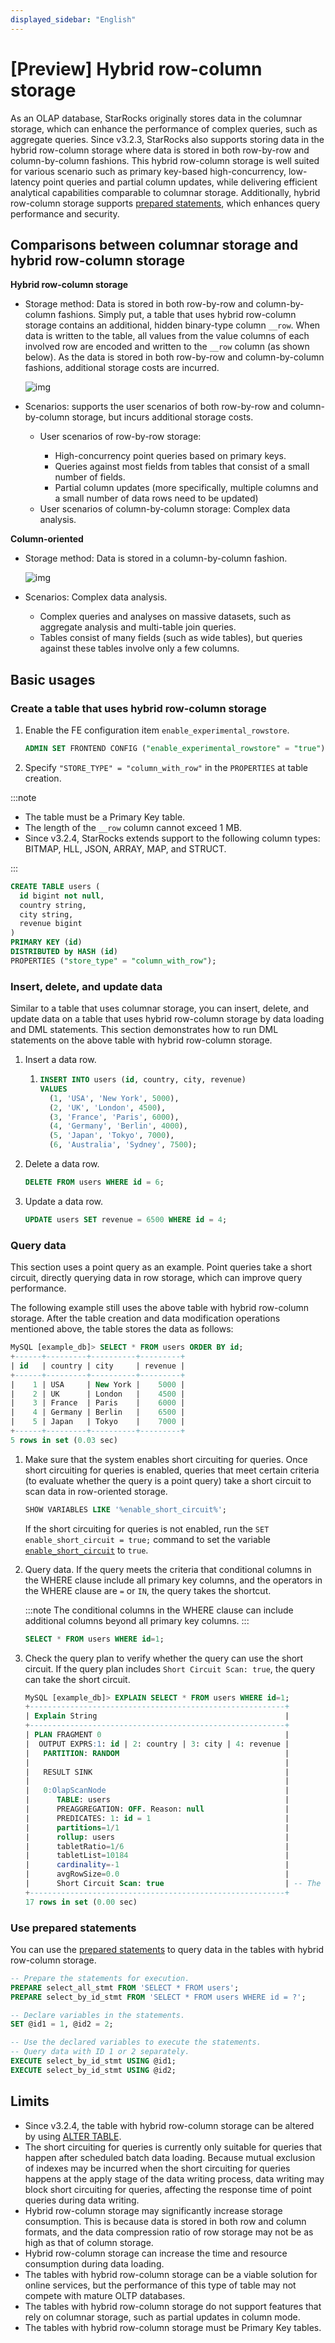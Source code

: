 ```yaml
---
displayed_sidebar: "English"
---
```


# [Preview] Hybrid row-column storage

As an OLAP database, StarRocks originally stores data in the columnar storage, which can enhance the performance of complex queries, such as aggregate queries. Since v3.2.3, StarRocks also supports storing data in the hybrid row-column storage where data is stored in both row-by-row and column-by-column fashions. This hybrid row-column storage is well suited for various scenario such as primary key-based high-concurrency, low-latency point queries and partial column updates, while delivering efficient analytical capabilities comparable to columnar storage. Additionally, hybrid row-column storage supports [prepared statements](../sql-reference/sql-statements/prepared_statement.md), which enhances query performance and security.

## Comparisons between columnar storage and hybrid row-column storage

**Hybrid row-column storage**

- Storage method: Data is stored in both row-by-row and column-by-column fashions. Simply put, a table that uses hybrid row-column storage contains an additional, hidden binary-type column `__row`. When data is written to the table, all values from the value columns of each involved row are encoded and written to the `__row` column (as shown below). As the data is stored in both row-by-row and column-by-column fashions, additional storage costs are incurred.

   ![img](../assets/table_design/hybrid_table.png)

- Scenarios: supports the user scenarios of both row-by-row and column-by-column storage, but incurs additional storage costs.<ul><li>User scenarios of row-by-row storage:</li><ul><li>High-concurrency point queries based on primary keys.</li><li>Queries against most fields from tables that consist of a small number of fields.</li><li>Partial column updates (more specifically, multiple columns and a small number of data rows need to be updated)</li></ul><li>User scenarios of column-by-column storage: Complex data analysis.</li></ul>

**Column-oriented**

- Storage method: Data is stored in a column-by-column fashion.

  ![img](../assets/table_design/hybrid_table.png)

- Scenarios: Complex data analysis. <ul><li>Complex queries and analyses on massive datasets, such as aggregate analysis and multi-table join queries.</li><li>Tables consist of many fields (such as wide tables), but queries against these tables involve only a few columns.</li></ul>

## Basic usages  

### Create a table that uses hybrid row-column storage

1. Enable the FE configuration item `enable_experimental_rowstore`.

   ```SQL
   ADMIN SET FRONTEND CONFIG ("enable_experimental_rowstore" = "true");
   ```

2. Specify `"STORE_TYPE" = "column_with_row"` in the `PROPERTIES` at table creation.

:::note

- The table must be a Primary Key table.
- The length of the `__row` column cannot exceed 1 MB.
- Since v3.2.4, StarRocks extends support to the following column types: BITMAP, HLL, JSON, ARRAY, MAP, and STRUCT.

:::

```SQL
CREATE TABLE users (
  id bigint not null,
  country string,
  city string,
  revenue bigint
)
PRIMARY KEY (id)
DISTRIBUTED by HASH (id)
PROPERTIES ("store_type" = "column_with_row");
```

### Insert, delete, and update data

Similar to a table that uses columnar storage, you can insert, delete, and update data on a table that uses hybrid row-column storage by data loading and DML statements. This section demonstrates how to run DML statements on the above table with hybrid row-column storage.

1. Insert a data row.

   1. ```SQL
      INSERT INTO users (id, country, city, revenue)
      VALUES 
        (1, 'USA', 'New York', 5000),
        (2, 'UK', 'London', 4500),
        (3, 'France', 'Paris', 6000),
        (4, 'Germany', 'Berlin', 4000),
        (5, 'Japan', 'Tokyo', 7000),
        (6, 'Australia', 'Sydney', 7500);
      ```

2. Delete a data row.

   ```SQL
   DELETE FROM users WHERE id = 6;
   ```

3. Update a data row.

   ```SQL
   UPDATE users SET revenue = 6500 WHERE id = 4;
   ```

### Query data

This section uses a point query as an example. Point queries take a short circuit, directly querying data in row storage, which can improve query performance.

The following example still uses the above table with hybrid row-column storage. After the table creation and data modification operations mentioned above, the table stores the data as follows:

```SQL
MySQL [example_db]> SELECT * FROM users ORDER BY id;
+------+---------+----------+---------+
| id   | country | city     | revenue |
+------+---------+----------+---------+
|    1 | USA     | New York |    5000 |
|    2 | UK      | London   |    4500 |
|    3 | France  | Paris    |    6000 |
|    4 | Germany | Berlin   |    6500 |
|    5 | Japan   | Tokyo    |    7000 |
+------+---------+----------+---------+
5 rows in set (0.03 sec)
```

1. Make sure that the system enables short circuiting for queries. Once short circuiting for queries is enabled, queries that meet certain criteria (to evaluate whether the query is a point query) take a short circuit to scan data in row-oriented storage.

   ```SQL
   SHOW VARIABLES LIKE '%enable_short_circuit%';
   ```

   If the short circuiting for queries is not enabled, run the `SET enable_short_circuit = true;` command to set the variable [`enable_short_circuit`](../reference/System_variable.md#enable_short_circuit-323-and-later)  to `true`.

2. Query data. If the query meets the criteria that conditional columns in the WHERE clause include all primary key columns, and the operators in the WHERE clause are `=` or `IN`, the query takes the shortcut.

   :::note
   The conditional columns in the WHERE clause can include additional columns beyond all primary key columns.
   :::

   ```SQL
   SELECT * FROM users WHERE id=1;
   ```

3. Check the query plan to verify whether the query can use the short circuit. If the query plan includes `Short Circuit Scan: true`, the query can take the short circuit.

      ```SQL
      MySQL [example_db]> EXPLAIN SELECT * FROM users WHERE id=1;
      +---------------------------------------------------------+
      | Explain String                                          |
      +---------------------------------------------------------+
      | PLAN FRAGMENT 0                                         |
      |  OUTPUT EXPRS:1: id | 2: country | 3: city | 4: revenue |
      |   PARTITION: RANDOM                                     |
      |                                                         |
      |   RESULT SINK                                           |
      |                                                         |
      |   0:OlapScanNode                                        |
      |      TABLE: users                                       |
      |      PREAGGREGATION: OFF. Reason: null                  |
      |      PREDICATES: 1: id = 1                              |
      |      partitions=1/1                                     |
      |      rollup: users                                      |
      |      tabletRatio=1/6                                    |
      |      tabletList=10184                                   |
      |      cardinality=-1                                     |
      |      avgRowSize=0.0                                     |
      |      Short Circuit Scan: true                           | -- The query can use the shortcut.
      +---------------------------------------------------------+
      17 rows in set (0.00 sec)
      ```

### Use prepared statements

You can use the [prepared statements](../sql-reference/sql-statements/prepared_statement.md#use-prepared-statements) to query data in the tables with hybrid row-column storage.

```SQL
-- Prepare the statements for execution.
PREPARE select_all_stmt FROM 'SELECT * FROM users';
PREPARE select_by_id_stmt FROM 'SELECT * FROM users WHERE id = ?';

-- Declare variables in the statements.
SET @id1 = 1, @id2 = 2;

-- Use the declared variables to execute the statements.
-- Query data with ID 1 or 2 separately.
EXECUTE select_by_id_stmt USING @id1;
EXECUTE select_by_id_stmt USING @id2;
```

## Limits

- Since v3.2.4, the table with hybrid row-column storage can be altered by using [ALTER TABLE](../sql-reference/sql-statements/data-definition/ALTER_TABLE.md).
- The short circuiting for queries is currently only suitable for queries that happen after scheduled batch data loading. Because mutual exclusion of indexes may be incurred when the short circuiting for queries happens at the apply stage of the data writing process, data writing may block short circuiting for queries, affecting the response time of point queries during data writing.
- Hybrid row-column storage may significantly increase storage consumption. This is because data is stored in both row and column formats, and the data compression ratio of row storage may not be as high as that of column storage.
- Hybrid row-column storage can increase the time and resource consumption during data loading.
- The tables with hybrid row-column storage can be a viable solution for online services, but the performance of this type of table may not compete with mature OLTP databases.
- The tables with hybrid row-column storage do not support features that rely on columnar storage, such as partial updates in column mode.
- The tables with hybrid row-column storage must be Primary Key tables.
